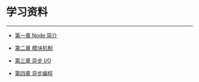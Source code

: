 # 学习资料

---

- [第一章 Node 简介](https://github.com/onegeqian/undertand_node/blob/master/Chapter%201.md 'Node 简介')

- [第二章 模块机制](https://github.com/onegeqian/undertand_node/blob/master/Chapter%202.md '模块机制')

- [第三章 异步 I/O](https://github.com/onegeqian/undertand_node/blob/master/Chapter%203.md '异步I/O')

- [第四章 异步编程](https://github.com/onegeqian/undertand_node/blob/master/Chapter%204.md '异步编程')
